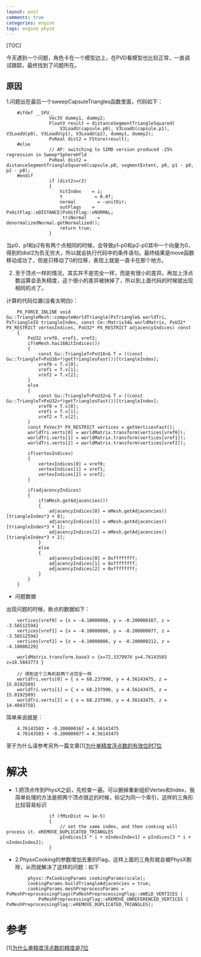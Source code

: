 ```yaml
---
layout: post
comments: true
categories: engine
tags: engine physX
---
```


[TOC]

今天遇到一个问题，角色卡在一个模型边上，在PVD看模型也比较正常，一直调试跟踪，最终找到了问题所在。





## 原因

1.问题出在最后一个sweepCapsuleTriangles函数里面，代码如下：

```
	#ifdef __SPU__
				Vec3V dummy1, dummy2;
				FloatV result = distanceSegmentTriangleSquared(
					V3LoadU(capsule.p0), V3LoadU(capsule.p1), V3LoadU(p0), V3LoadU(p1), V3LoadU(p2), dummy1, dummy2);
				PxReal dist2 = FStore(result);
	#else
				// AP: switching to SIMD version produced -25% regression in Sweep*SphereHfld
				PxReal dist2 = distanceSegmentTriangleSquared(capsule.p0, segmentExtent, p0, p1 - p0, p2 - p0);
	#endif
				if (dist2<=r2)
				{
					hitIndex    = i;
					t            = 0.0f;
					normal        = -unitDir;
					outFlags    = PxHitFlag::eDISTANCE|PxHitFlag::eNORMAL;
					_triNormal    = denormalizedNormal.getNormalized();
					return true;
				}
```

当p0、p1和p2有有两个点相同的时候，会导致p1-p0和p2-p0其中一个向量为0，得到的dist2为负无穷大，所以就会执行代码中的条件语句。最终结果是move函数移动成功了，但是只移动了0的位移，表现上就是一直卡在那个地方。

2. 至于顶点一样的情况，其实并不是完全一样，而是有很小的差异。再加上浮点数运算会丢失精度，这个很小的差异被抹掉了，所以到上面代码的时候就出现相同的点了。

计算的代码位置(没看太明白)：

```
	PX_FORCE_INLINE void Gu::TriangleMesh::computeWorldTriangle(PxTriangle& worldTri, PxTriangleID triangleIndex, const Cm::Matrix34& worldMatrix, PxU32* PX_RESTRICT vertexIndices, PxU32* PX_RESTRICT adjacencyIndices) const
	{
		PxU32 vref0, vref1, vref2;
		if(mMesh.has16BitIndices())
		{
			const Gu::TriangleT<PxU16>& T = ((const Gu::TriangleT<PxU16>*)getTrianglesFast())[triangleIndex];
			vref0 = T.v[0];
			vref1 = T.v[1];
			vref2 = T.v[2];
		}
		else
		{
			const Gu::TriangleT<PxU32>& T = ((const Gu::TriangleT<PxU32>*)getTrianglesFast())[triangleIndex];
			vref0 = T.v[0];
			vref1 = T.v[1];
			vref2 = T.v[2];
		}
		const PxVec3* PX_RESTRICT vertices = getVerticesFast();
		worldTri.verts[0] = worldMatrix.transform(vertices[vref0]);
		worldTri.verts[1] = worldMatrix.transform(vertices[vref1]);
		worldTri.verts[2] = worldMatrix.transform(vertices[vref2]);
	
		if(vertexIndices)
		{
			vertexIndices[0] = vref0;
			vertexIndices[1] = vref1;
			vertexIndices[2] = vref2;
		}

		if(adjacencyIndices)
		{
			if(mMesh.getAdjacencies())
			{
				adjacencyIndices[0] = mMesh.getAdjacencies()[triangleIndex*3 + 0];
				adjacencyIndices[1] = mMesh.getAdjacencies()[triangleIndex*3 + 1];
				adjacencyIndices[2] = mMesh.getAdjacencies()[triangleIndex*3 + 2];
			}
			else
			{
				adjacencyIndices[0] = 0xffffffff;
				adjacencyIndices[1] = 0xffffffff;
				adjacencyIndices[2] = 0xffffffff;
			}
		}
	}
```

* 问题数据

出现问题的时候，断点的数据如下：
```
	vertices[vref0] = {x = -4.10000086, y = -0.200000167, z = -3.56512594}
	vertices[vref1] = {x = -4.10000086, y = -0.200000077, z = -3.56512594}
	vertices[vref2] = {x = -4.10000086, y = -0.200000212, z = -4.10000229}

	worldMatrix.transform.base3 = {x=72.3379974 y=4.76143503 z=18.5843773 }

	// 得到这个三角形前两个点完全一样
	worldTri.verts[0] = { x = 68.237990, y = 4.56143475, z = 15.0192509}
	worldTri.verts[1] = { x = 68.237990, y = 4.56143475, z = 15.0192509}
	worldTri.verts[2] = { x = 68.237990, y = 4.56143475, z = 14.4843750}
```
简单来说就是：
```
	4.76143503 + -0.200000167 = 4.56143475
	4.76143503 + -0.200000077 = 4.56143475
```
至于为什么请参考另外一篇文章[1][为什单精度浮点数的有效位时7位](http://pkxpp.github.io/2019/11/13/%E4%B8%BA%E4%BB%80%E4%B9%88%E5%8D%95%E7%B2%BE%E5%BA%A6%E6%B5%AE%E7%82%B9%E6%95%B0%E7%9A%84%E7%B2%BE%E5%BA%A6%E6%98%AF7%E4%BD%8D/)


# 解决

* 1.把顶点传到PhysX之前，先检查一遍。可以删掉重新组织Vertex和Index，我简单处理的方法是把两个顶点很近的时候，标记为同一个索引，这样的三角形比较容易标识
```
				if (fMinDist <= 1e-5)
				{
					// set the same index, and then cooking will process it. eREMOVE_DUPLICATED_TRIANGLES
					pIndices[3 * i + nIndexIndex1] = pIndices[3 * i + nIndexIndex2];
				}
```

* 2.PhysxCooking的参数增加去重的Flag，这样上面的三角形就会被PhysX剔除，从而就解决了这样的问题：如下

```
		physx::PxCookingParams cookingParams(scale);
		cookingParams.buildTriangleAdjacencies = true;
		cookingParams.meshPreprocessParams = PxMeshPreprocessingFlags(PxMeshPreprocessingFlag::eWELD_VERTICES |
			PxMeshPreprocessingFlag::eREMOVE_UNREFERENCED_VERTICES | PxMeshPreprocessingFlag::eREMOVE_DUPLICATED_TRIANGLES);
```

# 参考
[1][为什么单精度浮点数的精度是7位](http://pkxpp.github.io/2019/11/13/%E4%B8%BA%E4%BB%80%E4%B9%88%E5%8D%95%E7%B2%BE%E5%BA%A6%E6%B5%AE%E7%82%B9%E6%95%B0%E7%9A%84%E7%B2%BE%E5%BA%A6%E6%98%AF7%E4%BD%8D/)